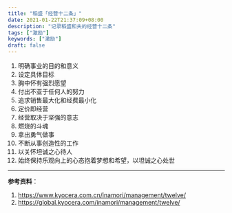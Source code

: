```yaml
---
title: "稻盛「经营十二条」"
date: 2021-01-22T21:37:09+08:00
description: "记录稻盛和夫的经营十二条"
tags: ["激励"]
keywords: ["激励"]
draft: false
---
```


1. 明确事业的目的和意义
2. 设定具体目标
3. 胸中怀有强烈愿望
4. 付出不亚于任何人的努力
5. 追求销售最大化和经费最小化
6. 定价即经营
7. 经营取决于坚强的意志
8. 燃烧的斗魂
9. 拿出勇气做事
10. 不断从事创造性的工作
11. 以关怀坦诚之心待人
12. 始终保持乐观向上的心态抱着梦想和希望，以坦诚之心处世

---

**参考资料**：

1. <https://www.kyocera.com.cn/inamori/management/twelve/>
2. <https://global.kyocera.com/inamori/management/twelve/>
